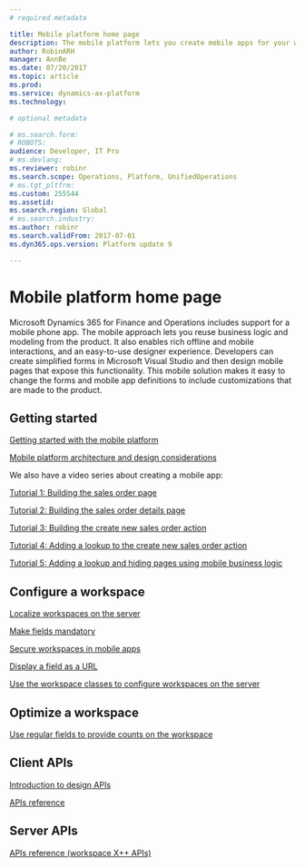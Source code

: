 ```yaml
---
# required metadata

title: Mobile platform home page
description: The mobile platform lets you create mobile apps for your workspaces.
author: RobinARH
manager: AnnBe
ms.date: 07/20/2017
ms.topic: article
ms.prod: 
ms.service: dynamics-ax-platform
ms.technology: 

# optional metadata

# ms.search.form: 
# ROBOTS: 
audience: Developer, IT Pro
# ms.devlang: 
ms.reviewer: robinr
ms.search.scope: Operations, Platform, UnifiedOperations
# ms.tgt_pltfrm: 
ms.custom: 255544
ms.assetid: 
ms.search.region: Global
# ms.search.industry: 
ms.author: robinr
ms.search.validFrom: 2017-07-01
ms.dyn365.ops.version: Platform update 9

---
```


# Mobile platform home page

Microsoft Dynamics 365 for Finance and Operations includes support for a mobile phone app. The mobile approach lets you reuse business logic and modeling from the product. It also enables rich offline and mobile interactions, and an easy-to-use designer experience. Developers can create simplified forms in Microsoft Visual Studio and then design mobile pages that expose this functionality. This mobile solution makes it easy to change the forms and mobile app definitions to include customizations that are made to the product. 

## Getting started
[Getting started with the mobile platform](mobile-platform-getting-started.md) 

[Mobile platform architecture and design considerations](mobile-platform-architecture.md) 

We also have a video series about creating a mobile app:

[Tutorial 1: Building the sales order page](https://youtu.be/PdegfBxifl8)

[Tutorial 2: Building the sales order details page](https://youtu.be/mF-vlbnRte0)

[Tutorial 3: Building the create new sales order action](https://youtu.be/VYw9oTv9t3o)

[Tutorial 4: Adding a lookup to the create new sales order action](https://youtu.be/eNJKd0IYmZk)

[Tutorial 5: Adding a lookup and hiding pages using mobile business logic](https://youtu.be/kIJKk9J8FvI)

## Configure a workspace
[Localize workspaces on the server](scenarios/localizing-workspaces-on-server.md)

[Make fields mandatory](scenarios/marking-fields-mandatory.md)

[Secure workspaces in mobile apps](scenarios/securing-workspaces.md)

[Display a field as a URL](scenarios/show-field-as-url.md)

[Use the workspace classes to configure workspaces on the server](scenarios/workspace-classes.md)

## Optimize a workspace
[Use regular fields to provide counts on the workspace](scenarios/using-regular-fields-for-count.md)

## Client APIs
[Introduction to design APIs](scenarios/design-overview.md)

[APIs reference](client-apis/client-apis-reference.md)

## Server APIs
[APIs reference (workspace X++ APIs)](mobile-workspace-server-apis.md)



